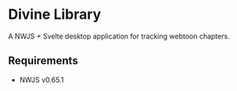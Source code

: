 # Divine Library
A NWJS + Svelte desktop application for tracking webtoon chapters.

## Requirements
- NWJS v0.65.1